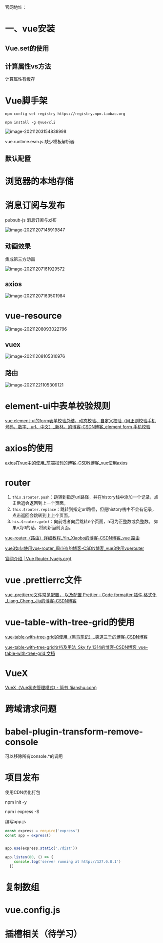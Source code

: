 官网地址：

# 一、vue安装









## Vue.set的使用









## 计算属性vs方法



计算属性有缓存







# Vue脚手架



`npm config set registry https://registry.npm.taobao.org`

`npm install -g @vue/cli`

![image-20211203154838998](https://gitee.com/jobim/blogimage/raw/master/img/20211203154839.png)





vue.runtime.esm.js 缺少模板解析器

## 默认配置



# 浏览器的本地存储

# 消息订阅与发布

pubsub-js 消息订阅与发布

![image-20211207145919847](https://gitee.com/jobim/blogimage/raw/master/img/20211207145927.png)



## 动画效果

集成第三方动画

![image-20211207161929572](https://gitee.com/jobim/blogimage/raw/master/img/20211207161929.png)





## axios

![image-20211207163501984](https://gitee.com/jobim/blogimage/raw/master/img/20211207163502.png)



# vue-resource

![image-20211208093022796](https://gitee.com/jobim/blogimage/raw/master/img/20211208093022.png)



## vuex



![image-20211208105310976](https://gitee.com/jobim/blogimage/raw/master/img/20211208105311.png)

## 路由



![image-20211221105309121](https://gitee.com/jobim/blogimage/raw/master/img/20211221105316.png)







# element-ui中表单校验规则

[vue element-ui的form表单校验总结，动态校验、自定义校验（用正则校验手机号码、数字、url、中文）_新林。的博客-CSDN博客_element form 手机校验](https://blog.csdn.net/qq_21187515/article/details/103543721)



# axios的使用

[axios在vue中的使用_前端报刊的博客-CSDN博客_vue使用axios](https://blog.csdn.net/qq_36995521/article/details/115223647)



# router

1. `this.$router.push`：跳转到指定url路径，并在history栈中添加一个记录，点击后退会返回到上一个页面。
2. `this.$router.replace`：跳转到指定url路径，但是history栈中不会有记录，点击返回会跳转到上上个页面。
3. `his.$router.go(n)`：向前或者向后跳转n个页面，n可为正整数或负整数。
   如果n为0的话，将刷新当前页面。

[vue-router（路由）详细教程_Yin_Xiaobo的博客-CSDN博客_vue 路由](https://blog.csdn.net/wulala_hei/article/details/80488727)

[vue3如何使用vue-router_周小盗的博客-CSDN博客_vue3使用vuerouter](https://blog.csdn.net/weixin_42581303/article/details/117951449)

[官网介绍 | Vue Router (vuejs.org)](https://router.vuejs.org/zh/introduction.html)





# vue .prettierrc文件

[vue .prettierrc文件常见配置， 以及配置 Prettier - Code formatter 插件 格式化_Liang_Cheng_Jiu的博客-CSDN博客](https://blog.csdn.net/weixin_47988564/article/details/107900245)





# vue-table-with-tree-grid的使用

[vue-table-with-tree-grid的使用（黑马笔记）_笑道三千的博客-CSDN博客](https://blog.csdn.net/weixin_42349568/article/details/109577844)

[vue-table-with-tree-grid文档及用法_Sky_fy_1314的博客-CSDN博客_vue-table-with-tree-grid 文档](https://blog.csdn.net/Sky_fy_1314/article/details/107383695)



# VueX

[VueX（Vue状态管理模式) - 简书 (jianshu.com)](https://www.jianshu.com/p/2e5973fe1223)





# 跨域请求问题







# babel-plugin-transform-remove-console

可以移除所有console.*的调用

# 项目发布

使用CDN优化打包





npm init -y

npm i express -S

编写app.js

```js
const express = require('express')
const app = express()


app.use(express.static('./dist'))

app.listen(80, () => {
    console.log('server running at http://127.0.0.1')
  })
```







# 复制数组





# vue.config.js



# 插槽相关（待学习）

